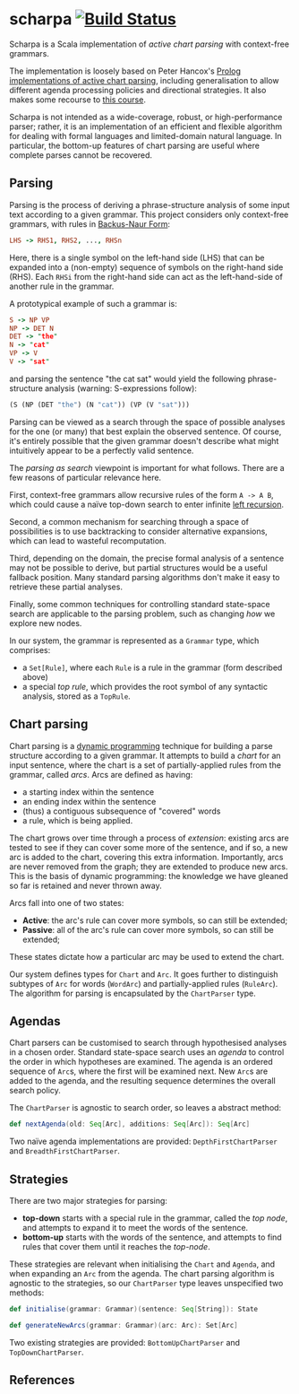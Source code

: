 scharpa [![Build Status](https://travis-ci.org/junglebarry/scharpa.svg?branch=master)](https://travis-ci.org/junglebarry/scharpa)
=================

Scharpa is a Scala implementation of *active chart parsing* with context-free grammars.

The implementation is loosely based on Peter Hancox's [Prolog implementations of active chart parsing][simpkins-hancox_90_chart-parsing], including generalisation to allow different agenda processing policies and directional strategies. It also makes some recourse to [this course][blackburn-striegnitz2002nlp-prolog]. 

Scharpa is not intended as a wide-coverage, robust, or high-performance parser; rather, it is an implementation of an efficient and flexible algorithm for dealing with formal languages and limited-domain natural language. In particular, the bottom-up features of chart parsing are useful where complete parses cannot be recovered.

## Parsing

Parsing is the process of deriving a phrase-structure analysis of some input text according to a given grammar. This project considers only context-free grammars, with rules in [Backus-Naur Form]( http://en.wikipedia.org/wiki/Backus%E2%80%93Naur_Form):

```Prolog
LHS -> RHS1, RHS2, ..., RHSn
```

Here, there is a single symbol on the left-hand side (LHS) that can be expanded into a (non-empty) sequence of symbols on the right-hand side (RHS). Each `RHSi` from the right-hand side can act as the left-hand-side of another rule in the grammar.

A prototypical example of such a grammar is:

```Prolog
S -> NP VP
NP -> DET N
DET -> "the"
N -> "cat"
VP -> V
V -> "sat"
```

and parsing the sentence "the cat sat" would yield the following phrase-structure analysis (warning: S-expressions follow):

```Scheme
(S (NP (DET "the") (N "cat")) (VP (V "sat")))
```

Parsing can be viewed as a search through the space of possible analyses for the one (or many) that best explain the observed sentence. Of course, it's entirely possible that the given grammar doesn't describe what might intuitively appear to be a perfectly valid sentence.

The *parsing as search* viewpoint is important for what follows. There are a few reasons of particular relevance here.

First, context-free grammars allow recursive rules of the form `A -> A B`, which could cause a naïve top-down search to enter infinite [left recursion](http://en.wikipedia.org/wiki/Left_recursion).

Second, a common mechanism for searching through a space of possibilities is to use backtracking to consider alternative expansions, which can lead to wasteful recomputation.

Third, depending on the domain, the precise formal analysis of a sentence may not be possible to derive, but partial structures would be a useful fallback position. Many standard parsing algorithms don't make it easy to retrieve these partial analyses.

Finally, some common techniques for controlling standard state-space search are applicable to the parsing problem, such as changing *how* we explore new nodes.

In our system, the grammar is represented as a `Grammar` type, which comprises: 

* a `Set[Rule]`, where each `Rule` is a rule in the grammar (form described above)
* a special *top rule*, which provides the root symbol of any syntactic analysis, stored as a `TopRule`.

## Chart parsing

Chart parsing is a [dynamic programming](http://en.wikipedia.org/wiki/Dynamic_programming) technique for building a parse structure according to a given grammar. It attempts to build a *chart* for an input sentence, where the chart is a set of partially-applied rules from the grammar, called *arcs*. Arcs are defined as having:

* a starting index within the sentence
* an ending index within the sentence
* (thus) a contiguous subsequence of "covered" words
* a rule, which is being applied.

The chart grows over time through a process of *extension*: existing arcs are tested to see if they can cover some more of the sentence, and if so, a new arc is added to the chart, covering this extra information. Importantly, arcs are never removed from the graph; they are extended to produce new arcs. This is the basis of dynamic programming: the knowledge we have gleaned so far is retained and never thrown away.

Arcs fall into one of two states:

* **Active**: the arc's rule can cover more symbols, so can still be extended;
* **Passive**: all of the arc's rule can cover more symbols, so can still be extended;

These states dictate how a particular arc may be used to extend the chart.

Our system defines types for `Chart` and `Arc`. It goes further to distinguish subtypes of `Arc` for words (`WordArc`) and partially-applied rules (`RuleArc`).  The algorithm for parsing is encapsulated by the `ChartParser` type.

## Agendas

Chart parsers can be customised to search through hypothesised analyses in a chosen order. Standard state-space search uses an *agenda* to control the order in which hypotheses are examined. The agenda is an ordered sequence of `Arc`s, where the first will be examined next. New `Arc`s are added to the agenda, and the resulting sequence determines the overall search policy.

The `ChartParser` is agnostic to search order, so leaves a abstract method:

```scala
def nextAgenda(old: Seq[Arc], additions: Seq[Arc]): Seq[Arc]
```

Two naïve agenda implementations are provided: `DepthFirstChartParser` and `BreadthFirstChartParser`.

## Strategies

There are two major strategies for parsing: 

* **top-down** starts with a special rule in the grammar, called the *top node*, and attempts to expand it to meet the words of the sentence.
* **bottom-up** starts with the words of the sentence, and attempts to find rules that cover them until it reaches the *top-node*.

These strategies are relevant when initialising the `Chart` and `Agenda`, and when expanding an `Arc` from the agenda. The chart parsing algorithm is agnostic to the strategies, so our `ChartParser` type leaves unspecified two methods:

```scala
def initialise(grammar: Grammar)(sentence: Seq[String]): State

def generateNewArcs(grammar: Grammar)(arc: Arc): Set[Arc]
```
Two existing strategies are provided: `BottomUpChartParser` and `TopDownChartParser`.

## References

[simpkins-hancox_90_chart-parsing]: http://www.cs.bham.ac.uk/~pjh/publications/ngc_90.pdf  "Neil K. Simpkins and Peter Hancox (1990) Chart parsing in Prolog. New Generation Computing 8(2), pp. 113-138."
[blackburn-striegnitz2002nlp-prolog]: http://cs.union.edu/~striegnk/courses/nlp-with-prolog/html/index.html "Patrick Blackburn and Kristina Striegnitz (2002) Natural Language Processing Techniques in Prolog"